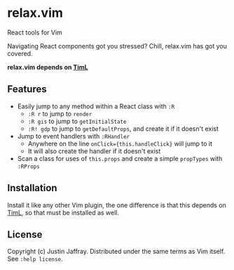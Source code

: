 # relax.vim

React tools for Vim

Navigating React components got you stressed?
Chill, relax.vim has got you covered.

**relax.vim depends on [TimL](https://github.com/tpope/timl)**

## Features

* Easily jump to any method within a React class with `:R`
  * `:R r` to jump to `render`
  * `:R gis` to jump to `getInitialState`
  * `:R! gdp` to jump to `getDefaultProps`, and create it if it doesn't exist
* Jump to event handlers with `:RHandler`
  * Anywhere on the line `onClick={this.handleClick}` will jump to it
  * It will also create the handler if it doesn't exist
* Scan a class for uses of `this.props` and create a simple `propTypes` with `:RProps`

## Installation

Install it like any other Vim plugin, the one difference is that this depends
on [TimL](https://github.com/tpope/timl), so that must be installed as well.

## License

Copyright (c) Justin Jaffray.  Distributed under the same terms as Vim itself.
See `:help license`.
